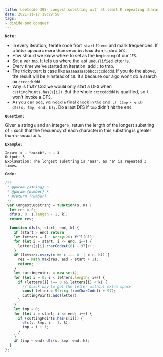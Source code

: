 ```yaml
---
title: Leetcode 395- Longest substring with at least K repeating characters
date: 2021-11-17 19:29:58
tags:
- divide and conquer
---
```

**`Note:`**
- In every iteration, iterate once from `start` to `end` and mark frequencies. If a letter appears more than once but less than `k`, do a `DFS`.
- How should we know where to set as the `beginning` of our `DFS`.
- Set a var `tmp`. It tells us where the last `unqualified` letter is.
- Every time we've started an iteration, add `1` to tmp.
- The tricky part is case like `aaaaaaaaabbbcccccddddd`. If you do the above, the result will be `9` instead of `10`. It's because our algo won't do a search on `cccccddddd`.
- Why is that? Coz we would only start a DFS when `cuttingPoints.has(s[i])`. But the whole `cccccddddd` is qualified, so it won't invoke a DFS.
- As you can see, we need a final check in the end. `if (tmp < end) dfs(s, tmp, end, k);`.
Do a last DFS if `tmp` didn't hit the end.

**`Question:`**

Given a string `s` and an integer `k`, return the length of the longest substring of `s` such that the frequency of each character in this substring is greater than or equal to `k`.

**`Example:`**
```
Input: s = "aaabb", k = 3
Output: 3
Explanation: The longest substring is "aaa", as 'a' is repeated 3 times.
```

**`Code:`**
```javascript
/**
 * @param {string} s
 * @param {number} k
 * @return {number}
 */
 var longestSubstring = function(s, k) {
  let res = 0;
  dfs(s, 0, s.length - 1, k);
  return res;
  
  function dfs(s, start, end, k) {
    if (start > end) return;
    let letters = [...Array(26).fill(0)];
    for (let i = start; i <= end; i++) {
      letters[s[i].charCodeAt(0) - 97]++;
    }
    if (letters.every(e => e === 0 || e >= k)) {
      res = Math.max(res, end - start + 1);
      return;
    }
    let cuttingPoints = new Set();
    for (let i = 0; i < letters.length; i++) {
      if (letters[i] !== 0 && letters[i] < k) {
        // Quick way to get the letter without extra space
        const letter = String.fromCharCode(i + 97);
        cuttingPoints.add(letter);
      }
    }
    let tmp = 0;
    for (let i = start; i <= end; i++) {
      if (cuttingPoints.has(s[i])) {
        dfs(s, tmp, i - 1, k);
        tmp = i + 1;
      }
    }
    if (tmp < end) dfs(s, tmp, end, k);
  }
};
```